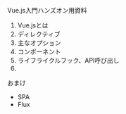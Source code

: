 Vue.js入門ハンズオン用資料


1. Vue.jsとは
2. ディレクティブ
3. 主なオプション
4. コンポーネント
5. ライフライクルフック、API呼び出し
6. 

おまけ
* SPA
* Flux